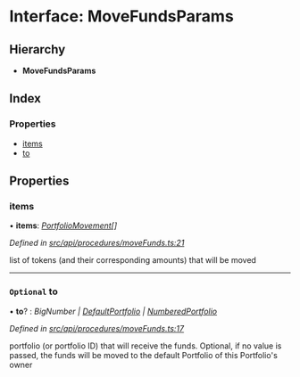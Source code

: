 # Interface: MoveFundsParams

## Hierarchy

* **MoveFundsParams**

## Index

### Properties

* [items](movefundsparams.md#items)
* [to](movefundsparams.md#optional-to)

## Properties

###  items

• **items**: *[PortfolioMovement](portfoliomovement.md)[]*

*Defined in [src/api/procedures/moveFunds.ts:21](https://github.com/PolymathNetwork/polymesh-sdk/blob/cfab557b/src/api/procedures/moveFunds.ts#L21)*

list of tokens (and their corresponding amounts) that will be moved

___

### `Optional` to

• **to**? : *BigNumber | [DefaultPortfolio](../classes/defaultportfolio.md) | [NumberedPortfolio](../classes/numberedportfolio.md)*

*Defined in [src/api/procedures/moveFunds.ts:17](https://github.com/PolymathNetwork/polymesh-sdk/blob/cfab557b/src/api/procedures/moveFunds.ts#L17)*

portfolio (or portfolio ID) that will receive the funds. Optional, if no value is passed, the funds will be moved to the default Portfolio of this Portfolio's owner
